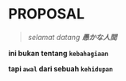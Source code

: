 # PROPOSAL 

> _selamat datang **愚かな人間**_



**ini bukan tentang `kebahagiaan`**


**tapi `awal` dari sebuah `kehidupan`**
